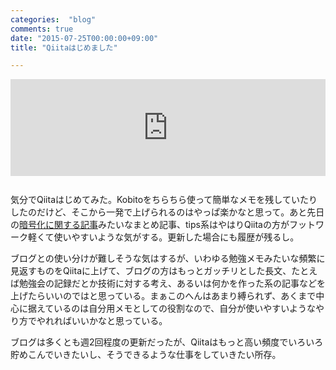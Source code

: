```yaml
---
categories:  "blog"
comments: true
date: "2015-07-25T00:00:00+09:00"
title: "Qiitaはじめました"

---
```


<iframe class="bookmarklet hatena-embed" src="http://hatenablog.com/embed?url=http%3A%2F%2Fqiita.com%2Fchroju" title="chroju - Qiita" style="border:none;display:block;margin:0 0 1.7rem;overflow:hidden;height:155px;width:100%;max-width:100%;"><a href="http://qiita.com/chroju" target="_blank">chroju - Qiita</a></iframe>

気分でQiitaはじめてみた。Kobitoをちらちら使って簡単なメモを残していたりしたのだけど、そこから一発で上げられるのはやっぱ楽かなと思って。あと先日の[暗号化に関する記事](http://chroju.github.io/blog/2015/07/20/encryption-hash-at-first/)みたいなまとめ記事、tips系はやはりQiitaの方がフットワーク軽くて使いやすいような気がする。更新した場合にも履歴が残るし。

ブログとの使い分けが難しそうな気はするが、いわゆる勉強メモみたいな頻繁に見返すものをQiitaに上げて、ブログの方はもっとガッチリとした長文、たとえば勉強会の記録だとか技術に対する考え、あるいは何かを作った系の記事などを上げたらいいのではと思っている。まぁこのへんはあまり縛られず、あくまで中心に据えているのは自分用メモとしての役割なので、自分が使いやすいようなやり方でやれればいいかなと思っている。

ブログは多くとも週2回程度の更新だったが、Qiitaはもっと高い頻度でいろいろ貯めこんでいきたいし、そうできるような仕事をしていきたい所存。
